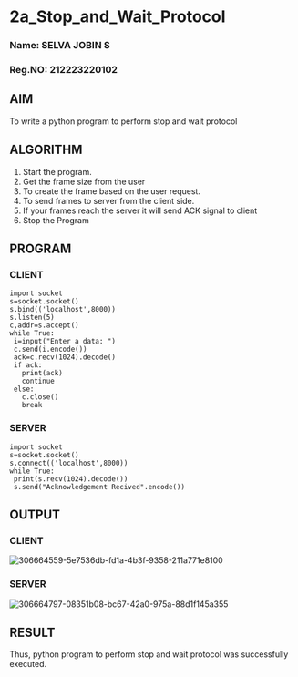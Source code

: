 # 2a_Stop_and_Wait_Protocol

### Name: SELVA JOBIN S
### Reg.NO: 212223220102
## AIM 
To write a python program to perform stop and wait protocol
## ALGORITHM
1. Start the program.
2. Get the frame size from the user
3. To create the frame based on the user request.
4. To send frames to server from the client side.
5. If your frames reach the server it will send ACK signal to client
6. Stop the Program
## PROGRAM
### CLIENT
```
import socket
s=socket.socket()
s.bind(('localhost',8000))
s.listen(5)
c,addr=s.accept()
while True:
 i=input("Enter a data: ")
 c.send(i.encode())
 ack=c.recv(1024).decode()
 if ack:
   print(ack)
   continue
 else:
   c.close()
   break
```
### SERVER
```
import socket
s=socket.socket()
s.connect(('localhost',8000))
while True:
 print(s.recv(1024).decode())
 s.send("Acknowledgement Recived".encode())
```
## OUTPUT
### CLIENT
![306664559-5e7536db-fd1a-4b3f-9358-211a771e8100](https://github.com/selvajobin/2a_Stop_and_Wait_Protocol/assets/149985750/3492f6ab-09d0-45fa-bb17-783ac39a6bd3)


### SERVER
![306664797-08351b08-bc67-42a0-975a-88d1f145a355](https://github.com/selvajobin/2a_Stop_and_Wait_Protocol/assets/149985750/c84db50e-2f11-43cd-9484-d1687ae6b883)

## RESULT
Thus, python program to perform stop and wait protocol was successfully executed.
